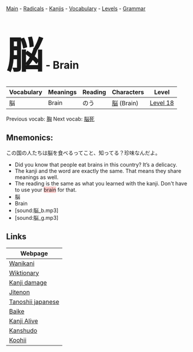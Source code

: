 <style> bigfont {font-size: 100px}</style>
[Main](../README.md) -
[Radicals](../radicals.md) -
[Kanjis](../kanjis.md) -
[Vocabulary](../vocabulary.md) -
[Levels](../levels.md) -
[Grammar](../grammar.md)
# <bigfont> 脳</bigfont> - Brain 

| Vocabulary | Meanings | Reading | Characters | Level |
| --- | --- | --- | --- | --- |
| 脳 | Brain | のう |  [脳](../kanjis/脳.md) (Brain) | [Level 18](../levels/wk_level18.md) |

Previous vocab: [胸](胸.md) Next vocab: [脳死](脳死.md) 

## Mnemonics:
この国の人たちは脳を食べるってこと、知ってる？珍味なんだよ。
* Did you know that people eat brains in this country? It’s a delicacy.
* The kanji and the word are exactly the same. That means they share meanings as well.
* The reading is the same as what you learned with the kanji. Don't have to use your <span style="background-color:#ffcccb"> brain</span> for that.
* 脳
* Brain
* [sound:脳_b.mp3]
* [sound:脳_g.mp3]


## Links 

| Webpage |
| --- |
| [Wanikani          ](https://www.wanikani.com/kanji/脳) |
| [Wiktionary        ](https://en.wiktionary.org/wiki/脳) |
| [Kanji damage      ](http://www.kanjidamage.com/kanji/search?utf8=✓&q=脳) |
| [Jitenon           ](https://jitenon.com/kanji/脳) |
| [Tanoshii japanese ](https://www.tanoshiijapanese.com/dictionary/kanji.cfm?k=脳) |
| [Baike             ](https://baike.baidu.com/item/脳) |
| [Kanji Alive       ](https://app.kanjialive.com/脳) |
| [Kanshudo          ](https://www.kanshudo.com/searchmn?q=脳) |
| [Koohii            ](https://kanji.koohii.com/study/kanji/脳) |
